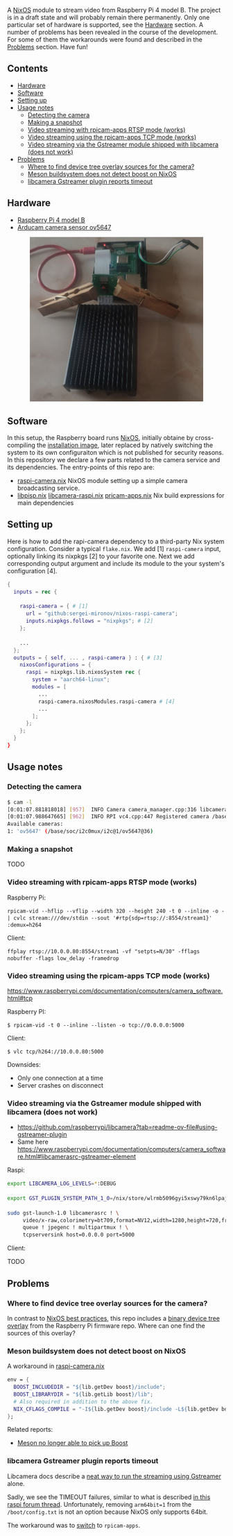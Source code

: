 A [NixOS](https://nixos.org) module to stream video from Raspberry Pi 4 model B. The project is in a
draft state and will probably remain there permanently. Only one particular set of hardware is
supported, see the [Hardware](#hardware) section. A number of problems has been revealed in the
course of the development. For some of them the workarounds were found and described in the
[Problems](#problems) section. Have fun!

Contents
--------

<!-- vim-markdown-toc GFM -->

* [Hardware](#hardware)
* [Software](#software)
* [Setting up](#setting-up)
* [Usage notes](#usage-notes)
    * [Detecting the camera](#detecting-the-camera)
    * [Making a snapshot](#making-a-snapshot)
    * [Video streaming with rpicam-apps RTSP mode (works)](#video-streaming-with-rpicam-apps-rtsp-mode-works)
    * [Video streaming using the rpicam-apps TCP mode (works)](#video-streaming-using-the-rpicam-apps-tcp-mode-works)
    * [Video streaming via the Gstreamer module shipped with libcamera (does not work)](#video-streaming-via-the-gstreamer-module-shipped-with-libcamera-does-not-work)
* [Problems](#problems)
    * [Where to find device tree overlay sources for the camera?](#where-to-find-device-tree-overlay-sources-for-the-camera)
    * [Meson buildsystem does not detect boost on NixOS](#meson-buildsystem-does-not-detect-boost-on-nixos)
    * [libcamera Gstreamer plugin reports timeout](#libcamera-gstreamer-plugin-reports-timeout)

<!-- vim-markdown-toc -->

Hardware
--------

* [Raspberry Pi 4 model B](https://www.raspberrypi.com/products/raspberry-pi-4-model-b/)
* [Arducam camera sensor ov5647](https://docs.arducam.com/Raspberry-Pi-Camera/Native-camera/5MP-OV5647/)

<p align="center">
  <img width="400" src="img/setup.png" />
</p>

Software
--------

In this setup, the Raspberry board runs [NixOS](https://nixos.org), initially obtaine by
cross-compiling the [installation image](https://github.com/sergei-mironov/nixos-raspi-installer),
later replaced by natively switching the system to its own configuraiton which is not published for
security reasons. In this repository we declare a few parts related to the camera service and its
dependencies. The entry-points of this repo are:

* [raspi-camera.nix](nix/raspi-camera.nix) NixOS module setting up a simple camera broadcasting
  service.
* [libpisp.nix](nix/libpisp.nix) [libcamera-raspi.nix](nix/libcamera-raspi.nix)
  [pricam-apps.nix](nix/rpicam-apps.nix) Nix build expressions for main dependencies

Setting up
----------

Here is how to add the rapi-camera dependency to a third-party Nix system configuration. Consider a
typical `flake.nix`. We add [1] `raspi-camera` input, optionally linking its nixpkgs [2] to your
favorite one. Next we add corresponding output argument and include its module to the your system's
configuration [4].

``` nix
{
  inputs = rec {

    raspi-camera = { # [1]
      url = "github:sergei-mironov/nixos-raspi-camera";
      inputs.nixpkgs.follows = "nixpkgs"; # [2]
    };

    ...
  };
  outputs = { self, ... , raspi-camera } : { # [3]
    nixosConfigurations = {
      raspi = nixpkgs.lib.nixosSystem rec {
        system = "aarch64-linux";
        modules = [
          ...
          raspi-camera.nixosModules.raspi-camera # [4]
          ...
        ];
      };
    };
  }
}
```

Usage notes
-----------

### Detecting the camera

``` sh
$ cam -l
[0:01:07.881818018] [957]  INFO Camera camera_manager.cpp:316 libcamera v0.3.1
[0:01:07.988647665] [962]  INFO RPI vc4.cpp:447 Registered camera /base/soc/i2c0mux/i2c@1/ov5647@36 to Unicam device /dev/media4 and ISP device /dev/media0
Available cameras:
1: 'ov5647' (/base/soc/i2c0mux/i2c@1/ov5647@36)
```

### Making a snapshot

TODO


### Video streaming with rpicam-apps RTSP mode (works)

Raspberry Pi:

```shell
rpicam-vid --hflip --vflip --width 320 --height 240 -t 0 --inline -o -  | cvlc stream:///dev/stdin --sout '#rtp{sdp=rtsp://:8554/stream1}' :demux=h264
```

Client:

``` shell
ffplay rtsp://10.0.0.80:8554/stream1 -vf "setpts=N/30" -fflags nobuffer -flags low_delay -framedrop
```

### Video streaming using the rpicam-apps TCP mode (works)

https://www.raspberrypi.com/documentation/computers/camera_software.html#tcp

Raspberry PI:

``` shell
$ rpicam-vid -t 0 --inline --listen -o tcp://0.0.0.0:5000
```

Client:

``` shell
$ vlc tcp/h264://10.0.0.80:5000
```

Downsides:

* Only one connection at a time
* Server crashes on disconnect

### Video streaming via the Gstreamer module shipped with libcamera (does not work)

* https://github.com/raspberrypi/libcamera?tab=readme-ov-file#using-gstreamer-plugin
* Same here https://www.raspberrypi.com/documentation/computers/camera_software.html#libcamerasrc-gstreamer-element


Raspi:

```sh
export LIBCAMERA_LOG_LEVELS=*:DEBUG

export GST_PLUGIN_SYSTEM_PATH_1_0=/nix/store/wlrmb5096gyi5xswy79kn6lpaj2b8p19-gstreamer-1.24.3/lib/gstreamer-1.0/

sudo gst-launch-1.0 libcamerasrc ! \
     video/x-raw,colorimetry=bt709,format=NV12,width=1280,height=720,framerate=30/1 ! \
     queue ! jpegenc ! multipartmux ! \
     tcpserversink host=0.0.0.0 port=5000
```

Client:

TODO

Problems
--------

### Where to find device tree overlay sources for the camera?

In contrast to [NixOS best
practices](https://wiki.nixos.org/wiki/NixOS_on_ARM/Raspberry_Pi#Device_trees), this repo includes a
[binary device tree overlay](https://github.com/raspberrypi/firmware/blob/master/boot/overlays/ov5647.dtbo)
from the Raspberry Pi firmware repo. Where can one find the sources of this overlay?

### Meson buildsystem does not detect boost on NixOS

A workaround in [raspi-camera.nix](./nix/raspi-camera.nix)

``` nix
env = {
  BOOST_INCLUDEDIR = "${lib.getDev boost}/include";
  BOOST_LIBRARYDIR = "${lib.getLib boost}/lib";
  # Also required in addition to the above fix.
  NIX_CFLAGS_COMPILE = "-I${lib.getDev boost}/include -L${lib.getDev boost}/lib";
};
```

Related reports:

* [Meson no longer able to pick up Boost](https://github.com/NixOS/nixpkgs/issues/86131#issuecomment-620155616)

### libcamera Gstreamer plugin reports timeout

Libcamera docs describe a
[neat way to run the streaming using Gstreamer](https://github.com/raspberrypi/libcamera?tab=readme-ov-file#using-gstreamer-plugin)
alone.

Sadly, we see the TIMEOUT failures, similar to what is described [in this raspi forum
thread](https://forums.raspberrypi.com/viewtopic.php?t=323609). Unfortunately, removing `arm64bit=1`
from the `/boot/config.txt` is not an option because NixOS only supports 64bit.

The workaround was to [switch](#video-streaming-using-the-rpicam-apps-tcp-mode-works) to
`rpicam-apps`.


